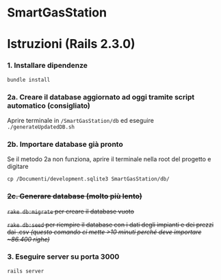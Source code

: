 # **SmartGasStation**

# Istruzioni (Rails 2.3.0)



### 1. Installare **dipendenze**

`bundle install`



### 2a. **Creare** il database **aggiornato** ad oggi tramite script automatico (consigliato)

Aprire terminale in `/SmartGasStation/db` ed eseguire `./generateUpdatedDB.sh`

### 2b. **Importare** database già **pronto**

Se il metodo 2a non funziona, aprire il terminale nella root del progetto e digitare

`cp /Documenti/development.sqlite3 SmartGasStation/db/` 

### ~~2c. **Generare** database (molto più **lento**)~~ 

~~`rake db:migrate` per creare il database vuoto~~

~~`rake db:seed` per riempire il database con i dati degli impianti e dei prezzi dai .csv _(questo comando ci mette >10 minuti perché deve importare ~86.400 righe)_~~



### 3. Eseguire **server** su porta 3000

`rails server` 

